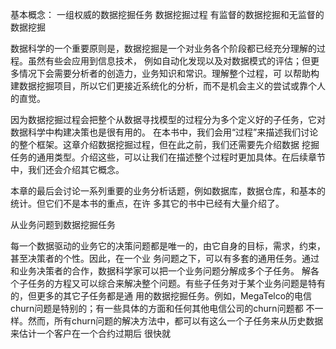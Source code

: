 基本概念：
一组权威的数据挖掘任务
数据挖掘过程
有监督的数据挖掘和无监督的数据挖掘

数据科学的一个重要原则是，数据挖掘是一个对业务各个阶段都已经充分理解的过程。虽然有些会应用到信息技术，
例如自动化发现以及对数据模式的评估；但更多情况下会需要分析者的创造力，业务知识和常识。理解整个过程，可
以帮助构建数据挖掘项目，所以它们更接近系统化的分析，而不是机会主义的尝试或靠个人的直觉。

因为数据挖掘过程会把整个从数据寻找模型的过程分为多个定义好的子任务，它对数据科学中构建决策也是很有用的。
在本书中，我们会用“过程”来描述我们讨论的整个框架。这章介绍数据挖掘过程，但在此之前，我们还需要先介绍数据
挖掘任务的通用类型。介绍这些，可以让我们在描述整个过程时更加具体。在后续章节中，我们还会介绍其它概念。

本章的最后会讨论一系列重要的业务分析话题，例如数据库，数据仓库，和基本的统计。但它们不是本书的重点，在许
多其它的书中已经有大量介绍了。

从业务问题到数据挖掘任务

每一个数据驱动的业务它的决策问题都是唯一的，由它自身的目标，需求，约束，甚至决策者的个性。因此，在一个业
务问题之下，可以有多套的通用任务。通过和业务决策者的合作，数据科学家可以把一个业务问题分解成多个子任务。
解各个子任务的方程又可以综合来解决整个问题。有些子任务对于某个业务问题是特有的，但更多的其它子任务都是通
用的数据挖掘任务。例如，MegaTelco的电信churn问题是特别的；有一些具体的方面和任何其他电信公司的churn问题都
不一样。然而，所有churn问题的解决方法中，都可以有这么一个子任务来从历史数据来估计一个客户在一个合约过期后
很快就

